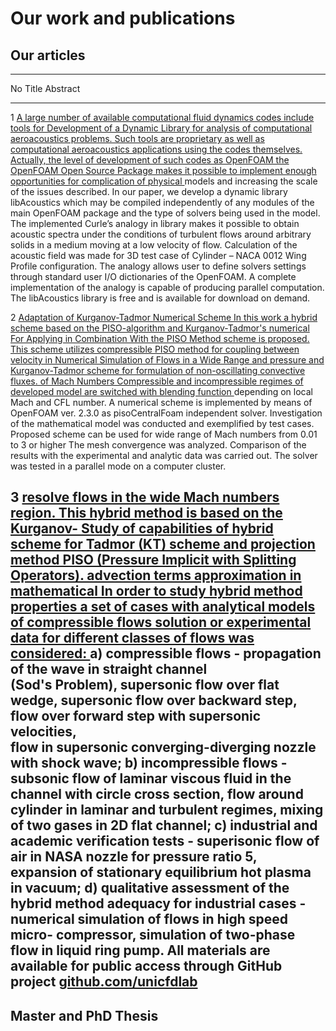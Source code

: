 Our work and publications
========================

Our articles
---------------

------------------------------------------------------------------------------------------------------------
No     Title                                            Abstract
------ ------------------------------------------------ ----------------------------------------------------
1      <a href="../Materials/libAcoustics-2015.pdf">    A large number of available computational fluid dynamics codes include tools for
       Development of a Dynamic Library for             analysis of computational aeroacoustics problems. Such tools are proprietary as well as
       computational aeroacoustics applications using   the codes themselves. Actually, the level of development of such codes as OpenFOAM
       the OpenFOAM Open Source Package                 makes it possible to implement enough opportunities for complication of physical
       </a>                                             models and increasing the scale of the issues described. In our paper, we develop a
                                                        dynamic library libAcoustics which may be compiled independently of any modules of
                                                        the main OpenFOAM package and the type of solvers being used in the model. The
                                                        implemented Curle’s analogy in library makes it possible to obtain acoustic spectra
                                                        under the conditions of turbulent flows around arbitrary solids in a medium moving at a
                                                        low velocity of flow. Calculation of the acoustic field was made for 3D test case of
                                                        Cylinder – NACA 0012 Wing Profile configuration. The analogy allows user to define
                                                        solvers settings through standard user I/O dictionaries of the OpenFOAM. A complete
                                                        implementation of the analogy is capable of producing parallel computation. The
                                                        libAcoustics library is free and is available for download on demand.

2      <a href="../Materials/pisoCentralFoam.pdf">
       Adaptation of Kurganov-Tadmor Numerical Scheme   In this work a hybrid scheme based on the PISO-algorithm and Kurganov-Tadmor's numerical
       For Applying in Combination With the PISO Method scheme is proposed. This scheme utilizes compressible PISO method for coupling between velocity
       in Numerical Simulation of Flows in a Wide Range and pressure and Kurganov-Tadmor scheme for formulation of non-oscillating convective fluxes.
       of Mach Numbers                                  Compressible and incompressible regimes of developed model are switched with blending function
       </a>                                             depending on local Mach and CFL number. A numerical scheme is implemented by means of
                                                        OpenFOAM ver. 2.3.0 as pisoCentralFoam independent solver. Investigation of the mathematical
                                                        model was conducted and exemplified by test cases. Proposed scheme can be used for wide range of
                                                        Mach numbers from 0.01 to 3 or higher The mesh convergence was analyzed. Comparison of the
                                                        results with the experimental and analytic data was carried out. The solver was tested in a parallel
                                                        mode on a computer cluster.

3      <a href="http://www.ispras.ru/proceedings/       The hybrid method for approximation of advective terms is proposed in order to 
       docs/2016/28/3/isp_28_2016_3_267.pdf">           resolve flows in the wide Mach numbers region. This hybrid method is based on the Kurganov-
       Study of capabilities of hybrid scheme for       Tadmor (KT) scheme and projection method PISO (Pressure Implicit with Splitting Operators). 
       advection terms approximation in mathematical    In order to study hybrid method properties a set of cases with analytical 
       models of compressible flows                     solution or experimental data for different classes of flows was considered: 
       </a>                                             a) compressible flows - propagation of the wave in straight  channel  
                                                        (Sod's  Problem),  supersonic  flow  over  flat  wedge,  supersonic  flow  over 
                                                        backward  step,  flow  over  forward  step  with  supersonic  velocities,  
                                                        flow  in  supersonic converging-diverging nozzle with shock wave; 
                                                        b) incompressible flows - subsonic flow of laminar viscous fluid in the channel 
                                                        with circle cross section, flow around cylinder in laminar 
                                                        and turbulent regimes, mixing of two gases in 2D flat channel; c) industrial and academic 
                                                        verification tests - superisonic flow of air in NASA nozzle for pressure ratio 5, expansion of 
                                                        stationary equilibrium hot plasma in vacuum; d) qualitative assessment of the hybrid method 
                                                        adequacy  for  industrial  cases  -  numerical  simulation  of  flows  in  high  speed  micro-
                                                        compressor, simulation of two-phase flow in liquid ring pump. All materials are available for 
                                                        public access through GitHub project
                                                         <a href="https://github.com/unicfdlab">github.com/unicfdlab</a>
-------------------------------------------------------------------------------------------------------------



Master and PhD Thesis
---------------------


